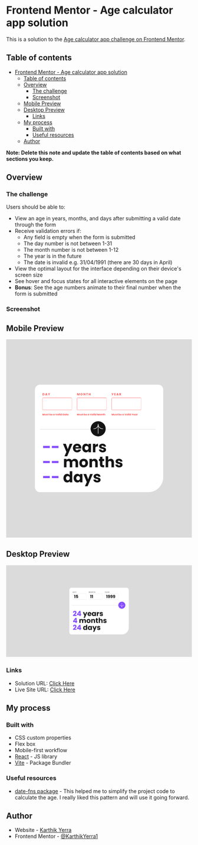 # Frontend Mentor - Age calculator app solution

This is a solution to the [Age calculator app challenge on Frontend Mentor](https://www.frontendmentor.io/challenges/age-calculator-app-dF9DFFpj-Q).

## Table of contents

- [Frontend Mentor - Age calculator app solution](#frontend-mentor---age-calculator-app-solution)
  - [Table of contents](#table-of-contents)
  - [Overview](#overview)
    - [The challenge](#the-challenge)
    - [Screenshot](#screenshot)
  - [Mobile Preview](#mobile-preview)
  - [Desktop Preview](#desktop-preview)
    - [Links](#links)
  - [My process](#my-process)
    - [Built with](#built-with)
    - [Useful resources](#useful-resources)
  - [Author](#author)

**Note: Delete this note and update the table of contents based on what sections you keep.**

## Overview

### The challenge

Users should be able to:

- View an age in years, months, and days after submitting a valid date through the form
- Receive validation errors if:
  - Any field is empty when the form is submitted
  - The day number is not between 1-31
  - The month number is not between 1-12
  - The year is in the future
  - The date is invalid e.g. 31/04/1991 (there are 30 days in April)
- View the optimal layout for the interface depending on their device's screen size
- See hover and focus states for all interactive elements on the page
- **Bonus**: See the age numbers animate to their final number when the form is submitted

### Screenshot

## Mobile Preview

![Mobile View](./src/assets/images/Mobile.png)

## Desktop Preview

![Desktop View](./src/assets/images/Desktop.png)

### Links

- Solution URL: [Click Here](https://www.frontendmentor.io/solutions/age-calculator-app-XmgvWMgEvc)
- Live Site URL: [Click Here](https://karthikyerra1.github.io/age-calculator-app/)

## My process

### Built with

- CSS custom properties
- Flex box
- Mobile-first workflow
- [React](https://reactjs.org/) - JS library
- [Vite](https://vite.dev/) - Package Bundler

### Useful resources

- [date-fns package](https://date-fns.org/docs/Getting-Started) - This helped me to simplify the project code to calculate the age. I really liked this pattern and will use it going forward.

## Author

- Website - [Karthik Yerra]()
- Frontend Mentor - [@KarthikYerra1](https://www.frontendmentor.io/profile/KarthikYerra1)
